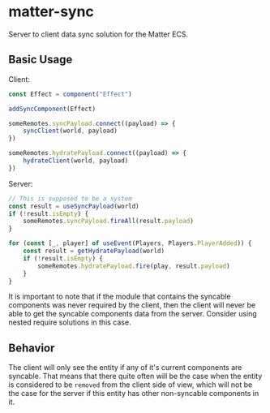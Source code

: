 # matter-sync

Server to client data sync solution for the Matter ECS.

## Basic Usage

Client:

```ts
const Effect = component("Effect")

addSyncComponent(Effect)

someRemotes.syncPayload.connect((payload) => {
    syncClient(world, payload)
})

someRemotes.hydratePayload.connect((payload) => {
    hydrateClient(world, payload)
})
```

Server:

```ts
// This is supposed to be a system
const result = useSyncPayload(world)
if (!result.isEmpty) {
    someRemotes.syncPayload.fireAll(result.payload)
}

for (const [_, player] of useEvent(Players, Players.PlayerAdded)) {
    const result = getHydratePayload(world)
    if (!result.isEmpty) {
        someRemotes.hydratePayload.fire(play, result.payload)
    }
}
```


It is important to note that if the module that contains the syncable components was never required by the client, then the client will never be able to get the syncable components data from the server.
Consider using nested require solutions in this case.

## Behavior

The client will only see the entity if any of it's current components are syncable.
That means that there quite often will be the case when the entity is considered to be `removed` from the client side of view, which will not be the case for the server if this entity has other non-syncable components in it.
